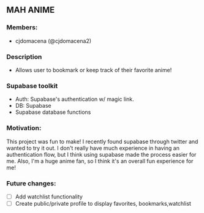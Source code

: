 ## MAH ANIME

### Members:
- cjdomacena (@cjdomacena2)

### Description
- Allows user to bookmark or keep track of their favorite anime!

### Supabase toolkit
- Auth: Supabase's authentication w/ magic link.
- DB: Supabase
- Supabase database functions

### Motivation:
This project was fun to make! I recently found supabase through twitter and wanted to try it out. I don't really have much experience in having an authentication flow, but I think using supabase made the process easier for me. Also, I'm a huge anime fan, so I think it's an overall fun experience for me!



### Future changes:
- [ ] Add watchlist functionality
- [ ] Create public/private profile to display favorites, bookmarks,watchlist
